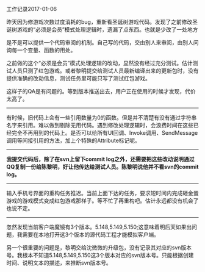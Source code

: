 工作记录2017-01-06

昨天因为修游戏次数过度消耗的bug，重新看圣诞树游戏代码。发现了之前修改圣诞树游戏的“必须是会员”模式处理逻辑时，遗漏了点东西。也就是少改了一处地方

是不是可以提供一个代码审阅的机制。自己写的代码，交由别人来审阅，由别人问询每一个变量、函数的用处。

之前做的这个“必须是会员”模式处理逻辑的改动，显然没有经过充分测试。估计测试人员只测了红包游戏。或者黎明提交给测试人员最新编译出来的更新包时，没有提供准确的改动信息，测试任务里可能只写了测试红包游戏。

这样子的QA是有问题的。等到版本推送出去，用户正在使用的时候才发现，代价太高了。

----

有时候，旧代码上会有一些引用数量为0的函数。但是并不清楚有没有通过字符串名字来引用。难以做到剔除无用代码。遇到修改处理逻辑时，会浪费时间在这些已经完全不再用到的代码上。是否可以给所有UI回调、Invoke调用、SendMessage调用等间接引用的方法，加上个特殊的Attribute标记呢。

----

**我提交代码后，除了在svn上留下commit log之外，还需要把这些改动说明通过QQ复制一份给陈黎明，好让他传达给测试人员。陈黎明说他并不看svn的commit log。**

----

输入手机号界面的重构任务推迟。当前上面下达的任务，要求短时间内完成砸金蛋游戏的游戏模式变成红包游戏那样子。等不忙了再重构吧。估计永远都没有机会了也说不定。

----

忽然发现当前客户端魔镜有3个版本。5.148,5.149,5.150;这意味着明后天如果出问题，我需要在本地打开这3个版本的源代码工程才能模拟客户端。

另一个很重要的问题是，黎明交给沈微微的升级包，没有记录其对应的svn版本号。我根本不知道5.148,5.149,5.150这3个版本对应的svn版本号。只能根据创建时间、说明文本的描述，来推断svn版本号。
